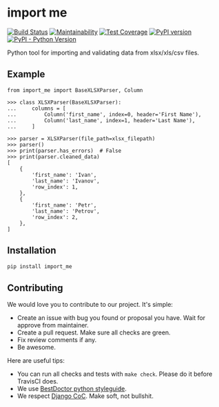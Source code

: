 # import me

[![Build Status](https://travis-ci.org/best-doctor/import_me.svg?branch=master)](https://travis-ci.org/best-doctor/import_me)
[![Maintainability](https://api.codeclimate.com/v1/badges/5e6923f90968e21955e4/maintainability)](https://codeclimate.com/github/best-doctor/import_me/maintainability)
[![Test Coverage](https://api.codeclimate.com/v1/badges/5e6923f90968e21955e4/test_coverage)](https://codeclimate.com/github/best-doctor/import_me/test_coverage)
[![PyPI version](https://badge.fury.io/py/import-me.svg)](https://badge.fury.io/py/import-me)
[![PyPI - Python Version](https://img.shields.io/pypi/pyversions/import-me)](https://pypi.org/project/import-me/)

Python tool for importing and validating data from xlsx/xls/csv files.

## Example

```jupyter
from import_me import BaseXLSXParser, Column

>>> class XLSXParser(BaseXLSXParser):
...     columns = [
...         Column('first_name', index=0, header='First Name'),
...         Column('last_name', index=1, header='Last Name'),
...     ]

>>> parser = XLSXParser(file_path=xlsx_filepath)
>>> parser()
>>> print(parser.has_errors)  # False
>>> print(parser.cleaned_data)
[
    {
        'first_name': 'Ivan',
        'last_name': 'Ivanov',
        'row_index': 1,
    },
    {
        'first_name': 'Petr',
        'last_name': 'Petrov',
        'row_index': 2,
    },
]
```

## Installation

```bash
pip install import_me
```

## Contributing

We would love you to contribute to our project. It's simple:

- Create an issue with bug you found or proposal you have.
  Wait for approve from maintainer.
- Create a pull request. Make sure all checks are green.
- Fix review comments if any.
- Be awesome.

Here are useful tips:

- You can run all checks and tests with `make check`. Please do it
  before TravisCI does.
- We use
  [BestDoctor python styleguide](https://github.com/best-doctor/guides/blob/master/guides/en/python_styleguide.md).
- We respect [Django CoC](https://www.djangoproject.com/conduct/).
  Make soft, not bullshit.

